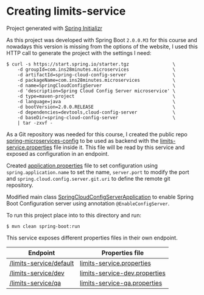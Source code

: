 # Creating limits-service

Project generated with [Spring Initializr](https://start.spring.io/)

As this project was developed with Spring Boot `2.0.0.M3` for this course and nowadays this version is missing from the options of the
website, I used this HTTP call to generate the project with the settings I need:

```
$ curl -s https://start.spring.io/starter.tgz                \
    -d groupId=com.ins28minutes.microservices                \
    -d artifactId=spring-cloud-config-server                 \
    -d packageName=com.ins28minutes.microservices            \
    -d name=SpringCloudConfigServer                          \
    -d 'description=Spring Cloud Config Server microservice' \
    -d type=maven-project                                    \
    -d language=java                                         \
    -d bootVersion=2.0.0.RELEASE                             \
    -d dependencies=devtools,cloud-config-server             \
    -d baseDir=spring-cloud-config-server                    \
    | tar -zxvf -
```

As a Git repository was needed for this course, I created the public repo [spring-microservices-config](https://gitlab.com/josebamartos-training/spring-microservices-config)
to be used as backend with the [limits-service.properties](https://gitlab.com/josebamartos-training/spring-microservices-config/blob/master/limits-service.properties)
file inside it. This file will be read by this service and exposed as configuration in an endpoint.

Created [application.properties](../limits-service/src/main/resources/application.properties) file to set configuration
using `spring.application.name` to set the name, `server.port` to modify the port and `spring.cloud.config.server.git.uri`
to define the remote git repository. 

Modified main class [SpringCloudConfigServerApplication](src/main/java/com/ins28minutes/microservices/SpringCloudConfigServerApplication.java)
to enable Spring Boot Configuration server using annotation `@EnableConfigServer`.

To run this project place into to this directory and run:

```
$ mvn clean spring-boot:run
```

This service exposes different properties files in their own endpoint.

| Endpoint                                                                |  Properties file                                                                                                                            |
|-------------------------------------------------------------------------|---------------------------------------------------------------------------------------------------------------------------------------------|
| [/limits-service/default](http://localhost:8888/limits-service/default) | [limits-service.properties](https://gitlab.com/josebamartos-training/spring-microservices-config/blob/master/limits-service.properties)     |
| [/limits-service/dev](http://localhost:8888/limits-service/dev)         | [limits-service-dev.properties](https://gitlab.com/josebamartos-training/spring-microservices-config/blob/master/limits-service.properties) |
| [/limits-service/qa](http://localhost:8888/limits-service/default)      | [limits-service-qa.properties](https://gitlab.com/josebamartos-training/spring-microservices-config/blob/master/limits-service.properties)  |